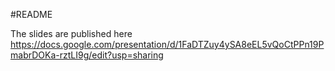 #README

The slides are published here https://docs.google.com/presentation/d/1FaDTZuy4ySA8eEL5vQoCtPPn19PmabrDOKa-rztLI9g/edit?usp=sharing




